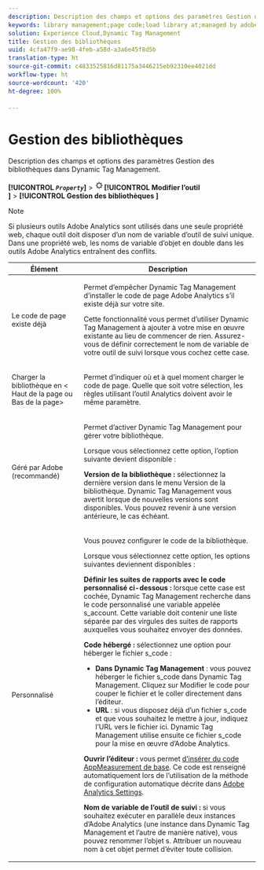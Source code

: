 ```yaml
---
description: Description des champs et options des paramètres Gestion des bibliothèques dans Dynamic Tag Management.
keywords: library management;page code;load library at;managed by adobe;custom;code hosted;s_code hosted
solution: Experience Cloud,Dynamic Tag Management
title: Gestion des bibliothèques
uuid: 4cfa47f9-ae98-4feb-a58d-a3a6e45f8d5b
translation-type: ht
source-git-commit: c4833525816d81175a3446215eb92310ee4021dd
workflow-type: ht
source-wordcount: '420'
ht-degree: 100%

---
```



# Gestion des bibliothèques

Description des champs et options des paramètres Gestion des bibliothèques dans Dynamic Tag Management.

**[!UICONTROL *`Property`*]** > ![](assets/settings_gear.png)**[!UICONTROL  Modifier l’outil ]** > **[!UICONTROL  Gestion des bibliothèques ]**

>[!NOTE]
>
>Si plusieurs outils Adobe Analytics sont utilisés dans une seule propriété web, chaque outil doit disposer d’un nom de variable d’outil de suivi unique. Dans une propriété web, les noms de variable d’objet en double dans les outils Adobe Analytics entraînent des conflits.

<table id="table_2758C770C91B4025AD74009B360D71F7"> 
 <thead> 
  <tr> 
   <th colname="col1" class="entry"> Élément </th> 
   <th colname="col2" class="entry"> Description </th> 
  </tr> 
 </thead>
 <tbody> 
  <tr> 
   <td colname="col1"> <p>Le code de page existe déjà </p> </td> 
   <td colname="col2"> <p> Permet d’empêcher Dynamic Tag Management d’installer le code de page <span class="keyword">Adobe Analytics</span> s’il existe déjà sur votre site. </p> <p>Cette fonctionnalité vous permet d’utiliser Dynamic Tag Management à ajouter à votre mise en œuvre existante au lieu de commencer de rien. Assurez-vous de définir correctement le nom de variable de votre outil de suivi lorsque vous cochez cette case. </p> </td> 
  </tr> 
  <tr> 
   <td colname="col1"> <p>Charger la bibliothèque en &lt;<span class="term"> Haut de la page</span> ou <span class="term"> Bas de la page</span>&gt; </p> </td> 
   <td colname="col2"> <p>Permet d’indiquer où et à quel moment charger le code de page. Quelle que soit votre sélection, les règles utilisant l’outil Analytics doivent avoir le même paramètre. </p> </td> 
  </tr> 
  <tr> 
   <td colname="col1"> <p>Géré par Adobe (recommandé) </p> </td> 
   <td colname="col2"> <p>Permet d’activer Dynamic Tag Management pour gérer votre bibliothèque. </p> <p>Lorsque vous sélectionnez cette option, l’option suivante devient disponible : </p> <p> <b>Version de la bibliothèque :</b> sélectionnez la dernière version dans le menu <span class="wintitle">Version de la bibliothèque</span>. Dynamic Tag Management vous avertit lorsque de nouvelles versions sont disponibles. Vous pouvez revenir à une version antérieure, le cas échéant. </p> </td> 
  </tr> 
  <tr> 
   <td colname="col1"> <p> Personnalisé </p> </td> 
   <td colname="col2"> <p>Vous pouvez configurer le code de la bibliothèque. </p> <p>Lorsque vous sélectionnez cette option, les options suivantes deviennent disponibles : </p> <p> <b>Définir les suites de rapports avec le code personnalisé ci-dessous :</b> lorsque cette case est cochée, Dynamic Tag Management recherche dans le code personnalisé une variable appelée <span class="varname"> s_account</span>. Cette variable doit contenir une liste séparée par des virgules des suites de rapports auxquelles vous souhaitez envoyer des données. </p> <p> <b>Code hébergé :</b> sélectionnez une option pour héberger le fichier <span class="filepath">s_code</span> : </p> 
    <ul id="ul_FC395283365A4BBAA8A5FE5871D16EC6"> 
     <li id="li_36D733C533CE40F1868309130551D4DE"> <b>Dans Dynamic Tag Management</b> : vous pouvez héberger le fichier <span class="filepath">s_code</span> dans Dynamic Tag Management. Cliquez sur <span class="uicontrol">Modifier le code</span> pour couper le fichier et le coller directement dans l’éditeur. </li> 
     <li id="li_A64734C66D254079A5E16DC8DBEDA3F6"> <b>URL</b> : si vous disposez déjà d’un fichier <span class="filepath">s_code</span> et que vous souhaitez le mettre à jour, indiquez l’URL vers le fichier ici. Dynamic Tag Management utilise ensuite ce fichier <span class="filepath">s_code</span> pour la mise en œuvre d’<span class="keyword">Adobe Analytics</span>. </li> 
    </ul> <p> <b>Ouvrir l’éditeur : </b>vous permet <a href="/help/implement/other/dtm/c-aa-tool/t-appmeasurement-code.md"  > d’insérer du code AppMeasurement de base</a>. Ce code est renseigné automatiquement lors de l’utilisation de la méthode de configuration automatique décrite dans <a href="/help/implement/other/dtm/c-aa-tool/analytics-dtm.md"  > Adobe Analytics Settings</a>. </p> <p> <b>Nom de variable de l’outil de suivi :</b> si vous souhaitez exécuter en parallèle deux instances d’<span class="keyword">Adobe Analytics</span> (une instance dans Dynamic Tag Management et l’autre de manière native), vous pouvez renommer l’objet <span class="term">s</span>. Attribuer un nouveau nom à cet objet permet d’éviter toute collision. </p> </td> 
  </tr> 
 </tbody> 
</table>

